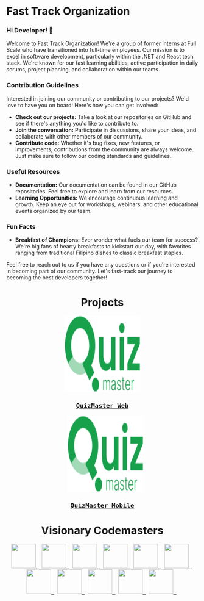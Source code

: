 # Fast Track Organization
### Hi Developer! 👋
Welcome to Fast Track Organization! We're a group of former interns at Full Scale who have transitioned into full-time employees. Our mission is to excel in software development, particularly within the .NET and React tech stack. We're known for our fast learning abilities, active participation in daily scrums, project planning, and collaboration within our teams.

### Contribution Guidelines
Interested in joining our community or contributing to our projects? We'd love to have you on board! Here's how you can get involved:

- **Check out our projects:** Take a look at our repositories on GitHub and see if there's anything you'd like to contribute to.
- **Join the conversation:** Participate in discussions, share your ideas, and collaborate with other members of our community.
- **Contribute code:** Whether it's bug fixes, new features, or improvements, contributions from the community are always welcome. Just make sure to follow our coding standards and guidelines.


### Useful Resources
- **Documentation:** Our documentation can be found in our GitHub repositories. Feel free to explore and learn from our resources.
- **Learning Opportunities:** We encourage continuous learning and growth. Keep an eye out for workshops, webinars, and other educational events organized by our team.


### Fun Facts
- **Breakfast of Champions:** Ever wonder what fuels our team for success? We're big fans of hearty breakfasts to kickstart our day, with favorites ranging from traditional Filipino dishes to classic breakfast staples.


Feel free to reach out to us if you have any questions or if you're interested in becoming part of our community. Let's fast-track our journey to becoming the best developers together!

<div align="center">
    <h1>Projects</h1>
</div>

<div align="center">
  <kbd>
      <a href="https://github.com/FS-FAST-TRACK/QuizMaster" target="_blank">
          <img width="200" height="200" src="https://raw.githubusercontent.com/FS-FAST-TRACK/QuizMaster/e852f2372619dd8c8a13d39d1f1757a51de762ec/WebApp/frontend/quiz_session/public/logo/Logo1.svg">
          <h3 align="center">QuizMaster Web</h3>
      </a>
  </kbd>
  &nbsp;
  &nbsp;
  <kbd>
      <a href="https://github.com/FS-FAST-TRACK/QuizMaster-Mobile" target="_blank">
          <img width="200" height="200" src="https://raw.githubusercontent.com/FS-FAST-TRACK/QuizMaster/e852f2372619dd8c8a13d39d1f1757a51de762ec/WebApp/frontend/quiz_session/public/logo/Logo1.svg">
          <h3 align="center">QuizMaster Mobile</h3>
      </a>
  </kbd>
</div>

<div align="center">
    <h1>Visionary Codemasters</h1>
</div>


<div align="center">
  <kbd>
      <a href="https://github.com/JMark-FS" target="_blank">
          <img width="64" height="64" src="https://avatars.githubusercontent.com/u/109047754?s=128&v=4">
      </a>
  </kbd>
  &nbsp;
  <kbd>
      <a href="https://github.com/jaymar921" target="_blank">
          <img width="64" height="64" src="https://avatars.githubusercontent.com/u/72720429?s=128&v=4">
      </a>
  </kbd>
  &nbsp;
  <kbd>
      <a href="https://github.com/ha-rold1999" target="_blank">
          <img width="64" height="64" src="https://avatars.githubusercontent.com/u/64396407?s=128&v=4">
      </a>
  </kbd>
  &nbsp;
  <kbd>
      <a href="https://github.com/jumapaoA" target="_blank">
          <img width="64" height="64" src="https://avatars.githubusercontent.com/u/113645884?s=128&v=4">
      </a>
  </kbd>
  &nbsp;
  <kbd>
      <a href="https://github.com/sempitrnal" target="_blank">
          <img width="64" height="64" src="https://avatars.githubusercontent.com/u/100173985?s=128&v=4">
      </a>
  </kbd>
  &nbsp;
  <kbd>
      <a href="https://github.com/sotesneal" target="_blank">
          <img width="64" height="64" src="https://avatars.githubusercontent.com/u/104602886?s=128&v=4">
      </a>
  </kbd>
  &nbsp;
  <kbd>
      <a href="https://github.com/kinloveko" target="_blank">
          <img width="64" height="64" src="https://avatars.githubusercontent.com/u/114684059?s=128&v=4">
      </a>
  </kbd>
  &nbsp;
  <kbd>
      <a href="https://github.com/raisondetre1207" target="_blank">
          <img width="64" height="64" src="https://avatars.githubusercontent.com/u/91072520?s=128&v=4">
      </a>
  </kbd>
  &nbsp;
  <kbd>
      <a href="https://github.com/TanedoChristian" target="_blank">
          <img width="64" height="64" src="https://avatars.githubusercontent.com/u/43995343?s=128&v=4">
      </a>
  </kbd>
  &nbsp;
  <kbd>
      <a href="https://github.com/swtmply" target="_blank">
          <img width="64" height="64" src="https://avatars.githubusercontent.com/u/53966880?s=128&v=4">
      </a>
  </kbd>
  &nbsp;
  <kbd>
      <a href="https://github.com/extella" target="_blank">
          <img width="64" height="64" src="https://avatars.githubusercontent.com/u/18098246?s=128&v=4">
      </a>
  </kbd>
  &nbsp;
</div>
